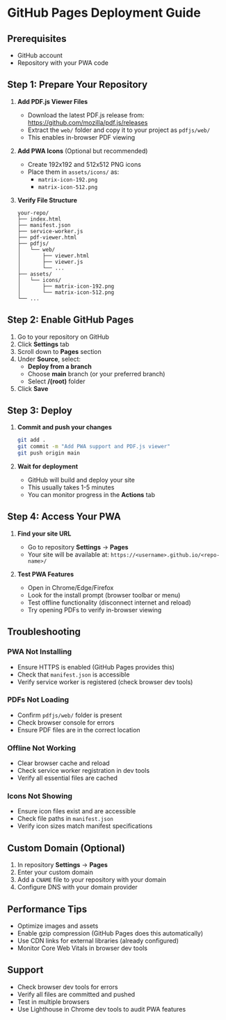 # GitHub Pages Deployment Guide

## Prerequisites
- GitHub account
- Repository with your PWA code

## Step 1: Prepare Your Repository

1. **Add PDF.js Viewer Files**
   - Download the latest PDF.js release from: https://github.com/mozilla/pdf.js/releases
   - Extract the `web/` folder and copy it to your project as `pdfjs/web/`
   - This enables in-browser PDF viewing

2. **Add PWA Icons** (Optional but recommended)
   - Create 192x192 and 512x512 PNG icons
   - Place them in `assets/icons/` as:
     - `matrix-icon-192.png`
     - `matrix-icon-512.png`

3. **Verify File Structure**
   ```
   your-repo/
   ├── index.html
   ├── manifest.json
   ├── service-worker.js
   ├── pdf-viewer.html
   ├── pdfjs/
   │   └── web/
   │       ├── viewer.html
   │       ├── viewer.js
   │       └── ...
   ├── assets/
   │   └── icons/
   │       ├── matrix-icon-192.png
   │       └── matrix-icon-512.png
   └── ...
   ```

## Step 2: Enable GitHub Pages

1. Go to your repository on GitHub
2. Click **Settings** tab
3. Scroll down to **Pages** section
4. Under **Source**, select:
   - **Deploy from a branch**
   - Choose **main** branch (or your preferred branch)
   - Select **/(root)** folder
5. Click **Save**

## Step 3: Deploy

1. **Commit and push your changes**
   ```bash
   git add .
   git commit -m "Add PWA support and PDF.js viewer"
   git push origin main
   ```

2. **Wait for deployment**
   - GitHub will build and deploy your site
   - This usually takes 1-5 minutes
   - You can monitor progress in the **Actions** tab

## Step 4: Access Your PWA

1. **Find your site URL**
   - Go to repository **Settings** → **Pages**
   - Your site will be available at: `https://<username>.github.io/<repo-name>/`

2. **Test PWA Features**
   - Open in Chrome/Edge/Firefox
   - Look for the install prompt (browser toolbar or menu)
   - Test offline functionality (disconnect internet and reload)
   - Try opening PDFs to verify in-browser viewing

## Troubleshooting

### PWA Not Installing
- Ensure HTTPS is enabled (GitHub Pages provides this)
- Check that `manifest.json` is accessible
- Verify service worker is registered (check browser dev tools)

### PDFs Not Loading
- Confirm `pdfjs/web/` folder is present
- Check browser console for errors
- Ensure PDF files are in the correct location

### Offline Not Working
- Clear browser cache and reload
- Check service worker registration in dev tools
- Verify all essential files are cached

### Icons Not Showing
- Ensure icon files exist and are accessible
- Check file paths in `manifest.json`
- Verify icon sizes match manifest specifications

## Custom Domain (Optional)

1. In repository **Settings** → **Pages**
2. Enter your custom domain
3. Add a `CNAME` file to your repository with your domain
4. Configure DNS with your domain provider

## Performance Tips

- Optimize images and assets
- Enable gzip compression (GitHub Pages does this automatically)
- Use CDN links for external libraries (already configured)
- Monitor Core Web Vitals in browser dev tools

## Support

- Check browser dev tools for errors
- Verify all files are committed and pushed
- Test in multiple browsers
- Use Lighthouse in Chrome dev tools to audit PWA features 